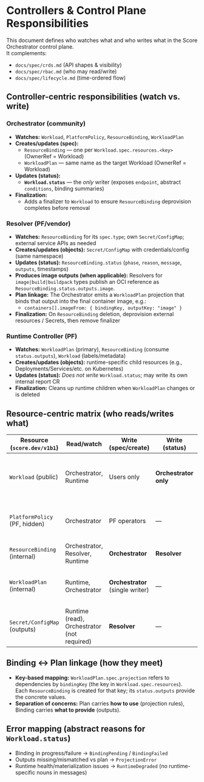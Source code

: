 
# Controllers & Control Plane Responsibilities

This document defines who watches what and who writes what in the Score Orchestrator control plane.  
It complements:
- `docs/spec/crds.md` (API shapes & visibility)
- `docs/spec/rbac.md` (who may read/write)
- `docs/spec/lifecycle.md` (time-ordered flow)

## Controller-centric responsibilities (watch vs. write)

### Orchestrator (community)
- **Watches:** `Workload`, `PlatformPolicy`, `ResourceBinding`, `WorkloadPlan`
- **Creates/updates (spec):**
  - `ResourceBinding` — one per `Workload.spec.resources.<key>` (OwnerRef = Workload)
  - `WorkloadPlan` — same name as the target Workload (OwnerRef = Workload)
- **Updates (status):**
  - **`Workload.status`** — the *only* writer (exposes `endpoint`, abstract `conditions`, binding summaries)
- **Finalization:**
  - Adds a finalizer to `Workload` to ensure `ResourceBinding` deprovision completes before removal

### Resolver (PF/vendor)
- **Watches:** `ResourceBinding` for its `spec.type`; own `Secret/ConfigMap`; external service APIs as needed
- **Creates/updates (objects):** `Secret/ConfigMap` with credentials/config (same namespace)
- **Updates (status):** `ResourceBinding.status` (`phase`, `reason`, `message`, `outputs`, timestamps)
- **Produces image outputs (when applicable):** Resolvers for `image|build|buildpack` types publish an OCI reference as `ResourceBinding.status.outputs.image`.
- **Plan linkage:** The Orchestrator emits a `WorkloadPlan` projection that binds that output into the final container image, e.g.:
  - `containers[].imageFrom: { bindingKey, outputKey: "image" }`
- **Finalization:** On `ResourceBinding` deletion, deprovision external resources / Secrets, then remove finalizer

### Runtime Controller (PF)
- **Watches:** `WorkloadPlan` (primary), `ResourceBinding` (consume `status.outputs`), `Workload` (labels/metadata)
- **Creates/updates (objects):** runtime-specific child resources (e.g., Deployments/Services/etc. on Kubernetes)
- **Updates (status):** *Does not write* `Workload.status`; may write its own internal report CR
- **Finalization:** Cleans up runtime children when `WorkloadPlan` changes or is deleted

## Resource-centric matrix (who reads/writes what)

| Resource (`score.dev/v1b1`) | Read/watch                                 | Write (spec/create)           | Write (status)            | Notes |
|---|---|---|---|---|
| `Workload` (public)         | Orchestrator, Runtime                      | Users only                    | **Orchestrator only**     | Orchestrator attaches a finalizer to control deletion order |
| `PlatformPolicy` (PF, hidden) | Orchestrator                              | PF operators                  | —                         | Cluster-scoped; hidden from users via RBAC |
| `ResourceBinding` (internal) | Orchestrator, Resolver, Runtime           | **Orchestrator**              | **Resolver**              | One per `resources.<key>` |
| `WorkloadPlan` (internal)   | Runtime, Orchestrator                      | **Orchestrator** (single writer) | —                      | Same name as Workload; OwnerRef = Workload |
| `Secret/ConfigMap` (outputs) | Runtime (read), Orchestrator (not required) | **Resolver**                 | —                         | Same namespace; hidden from users |

## Binding ↔ Plan linkage (how they meet)
- **Key-based mapping:** `WorkloadPlan.spec.projection` refers to dependencies by `bindingKey` (the key in `Workload.spec.resources`).  
  Each `ResourceBinding` is created for that key; its `status.outputs` provide the concrete values.
- **Separation of concerns:** Plan carries **how to use** (projection rules), Binding carries **what to provide** (outputs).

## Error mapping (abstract reasons for `Workload.status`)
- Binding in progress/failure → `BindingPending` / `BindingFailed`
- Outputs missing/mismatched vs plan → `ProjectionError`
- Runtime health/materialization issues → `RuntimeDegraded` (no runtime-specific nouns in messages)
